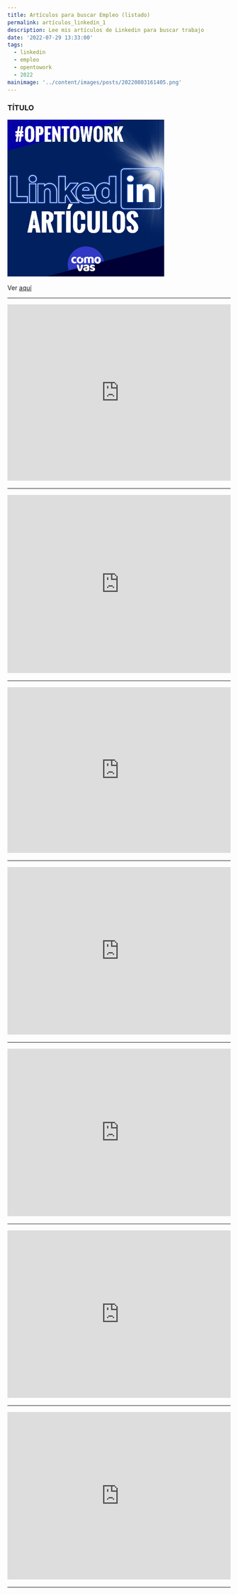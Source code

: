 ```yaml
---
title: Artículos para buscar Empleo (listado)
permalink: artículos_linkedin_1
description: Lee mis artículos de Linkedin para buscar trabajo 
date: '2022-07-29 13:33:00'
tags: 
  - linkedin
  - empleo
  - opentowork
  - 2022
mainimage: '../content/images/posts/20220803161405.png'
---
```


### TÍTULO

![](../content/images/posts/20220803161405.png)  

Ver [aquí](https://www.linkedin.com/in/srgrigo/recent-activity/posts/)

--- 

<iframe src="https://www.linkedin.com/embed/feed/update/urn:li:ugcPost:6949302375438282752" height="398" width="504" frameborder="0" allowfullscreen="" title="Publicación integrada"></iframe>

---

<iframe src="https://www.linkedin.com/embed/feed/update/urn:li:ugcPost:6944750425615032320" height="402" width="504" frameborder="0" allowfullscreen="" title="Publicación integrada"></iframe>

---

<iframe src="https://www.linkedin.com/embed/feed/update/urn:li:ugcPost:6939675593290493952" height="374" width="504" frameborder="0" allowfullscreen="" title="Publicación integrada"></iframe>

---

<iframe src="https://www.linkedin.com/embed/feed/update/urn:li:ugcPost:6939311979123621888" height="378" width="504" frameborder="0" allowfullscreen="" title="Publicación integrada"></iframe>

---

<iframe src="https://www.linkedin.com/embed/feed/update/urn:li:ugcPost:6936696197516562432" height="378" width="504" frameborder="0" allowfullscreen="" title="Publicación integrada"></iframe>

---

<iframe src="https://www.linkedin.com/embed/feed/update/urn:li:ugcPost:6936630466783416320" height="378" width="504" frameborder="0" allowfullscreen="" title="Publicación integrada"></iframe>

---

<iframe src="https://www.linkedin.com/embed/feed/update/urn:li:ugcPost:6935700675091681280" height="378" width="504" frameborder="0" allowfullscreen="" title="Publicación integrada"></iframe>

---

